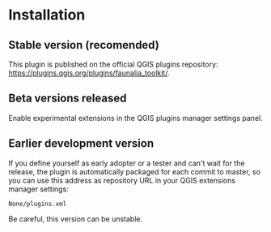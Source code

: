 # Installation

## Stable version (recomended)

This plugin is published on the official QGIS plugins repository: <https://plugins.qgis.org/plugins/faunalia_toolkit/>.

## Beta versions released

Enable experimental extensions in the QGIS plugins manager settings panel.

## Earlier development version

If you define yourself as early adopter or a tester and can't wait for the release, the plugin is automatically packaged for each commit to master, so you can use this address as repository URL in your QGIS extensions manager settings:

```url
None/plugins.xml
```

Be careful, this version can be unstable.
